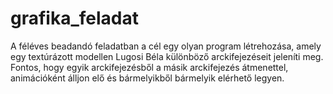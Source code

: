 # grafika_feladat

A féléves beadandó feladatban a cél egy olyan program létrehozása, amely egy textúrázott modellen Lugosi Béla különböző arckifejezéseit jeleníti meg. Fontos, hogy egyik arckifejezésből a másik arckifejezés átmenettel, animációként álljon elő és bármelyikből bármelyik elérhető legyen.

